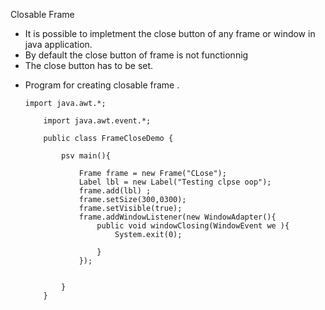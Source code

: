 Closable Frame 

 - It is possible to impletment the close button of any frame or window in java application.
 - By default the close button of frame is not functionnig 
 - The close button has to be set.

  * Program for creating closable frame .

        import java.awt.*;

            import java.awt.event.*;

            public class FrameCloseDemo {

                psv main(){

                    Frame frame = new Frame("CLose");
                    Label lbl = new Label("Testing clpse oop");
                    frame.add(lbl) ;
                    frame.setSize(300,0300);
                    frame.setVisible(true);
                    frame.addWindowListener(new WindowAdapter(){
                        public void windowClosing(WindowEvent we ){
                            System.exit(0);

                        }
                    });
                    

                }
            }